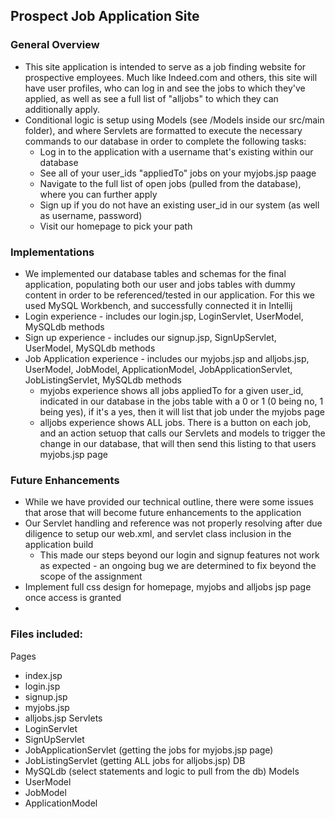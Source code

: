 ## Prospect Job Application Site
### General Overview
- This site application is intended to serve as a job finding website for prospective employees. Much like Indeed.com and others, this site will have user profiles, who can log in and see the jobs to which they've applied, as well as see a full list of "alljobs" to which they can additionally apply.
- Conditional logic is setup using Models (see /Models inside our src/main folder), and where Servlets are formatted to execute the necessary commands to our database in order to complete the following tasks:
  - Log in to the application with a username that's existing within our database
  - See all of your user_ids "appliedTo" jobs on your myjobs.jsp paage
  - Navigate to the full list of open jobs (pulled from the database), where you can further apply
  - Sign up if you do not have an existing user_id in our system (as well as username, password)
  - Visit our homepage to pick your path 

### Implementations
- We implemented our database tables and schemas for the final application, populating both our user and jobs tables with dummy content in order to be referenced/tested in our application. For this we used MySQL Workbench, and successfully connected it in Intellij
- Login experience - includes our login.jsp, LoginServlet, UserModel, MySQLdb methods
- Sign up experience - includes our signup.jsp, SignUpServlet, UserModel, MySQLdb methods
- Job Application experience - includes our myjobs.jsp and alljobs.jsp, UserModel, JobModel, ApplicationModel, JobApplicationServlet, JobListingServlet, MySQLdb methods
  - myjobs experience shows all jobs appliedTo for a given user_id, indicated in our database in the jobs table with a 0 or 1 (0 being no, 1 being yes), if it's a yes, then it will list that job under the myjobs page
  - alljobs experience shows ALL jobs. There is a button on each job, and an action setuop that calls our Servlets and models to trigger the change in our database, that will then send this listing to that users myjobs.jsp page


### Future Enhancements 
- While we have provided our technical outline, there were some issues that arose that will become future enhancements to the application
- Our Servlet handling and reference was not properly resolving after due diligence to setup our web.xml, and servlet class inclusion in the application build
  - This made our steps beyond our login and signup features not work as expected - an ongoing bug we are determined to fix beyond the scope of the assignment
- Implement full css design for homepage, myjobs and alljobs jsp page once access is granted
- 

### Files included:
Pages  
- index.jsp
- login.jsp 
- signup.jsp 
- myjobs.jsp
- alljobs.jsp
Servlets 
- LoginServlet 
- SignUpServlet 
- JobApplicationServlet (getting the jobs for myjobs.jsp page) 
- JobListingServlet (getting ALL jobs for alljobs.jsp)
DB 
- MySQLdb (select statements and logic to pull from the db)
Models 
- UserModel 
- JobModel
- ApplicationModel
